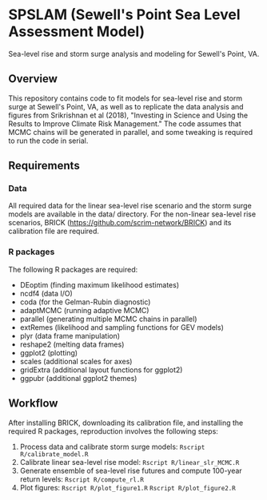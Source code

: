 # SPSLAM (Sewell's Point Sea Level Assessment Model)
Sea-level rise and storm surge analysis and modeling for Sewell's Point, VA.

## Overview
This repository contains code to fit models for sea-level rise and storm surge at Sewell's Point, VA, as well as to replicate the data analysis and figures from Srikrishnan et al (2018), "Investing in Science and Using the Results to Improve Climate Risk Management." The code assumes that MCMC chains will be generated in parallel, and some tweaking is required to run the code in serial.

## Requirements
### Data
All required data for the linear sea-level rise scenario and the storm surge models are available in the data/ directory. For the non-linear sea-level rise scenarios, BRICK (https://github.com/scrim-network/BRICK) and its calibration file are required. 

### R packages
The following R packages are required:
* DEoptim (finding maximum likelihood estimates)
* ncdf4 (data I/O)
* coda (for the Gelman-Rubin diagnostic)
* adaptMCMC (running adaptive MCMC)
* parallel (generating multiple MCMC chains in parallel)
* extRemes (likelihood and sampling functions for GEV models)
* plyr (data frame manipulation)
* reshape2 (melting data frames)
* ggplot2 (plotting)
* scales (additional scales for axes)
* gridExtra (additional layout functions for ggplot2)
* ggpubr (additional ggplot2 themes)

## Workflow
After installing BRICK, downloading its calibration file, and installing the required R packages, reproduction involves the following steps:
1. Process data and calibrate storm surge models: 
`Rscript R/calibrate_model.R`
2. Calibrate linear sea-level rise model:
`Rscript R/linear_slr_MCMC.R`
3. Generate ensemble of sea-level rise futures and compute 100-year return levels:
`Rscript R/compute_rl.R`
4. Plot figures:
`Rscript R/plot_figure1.R`
`Rscript R/plot_figure2.R`

